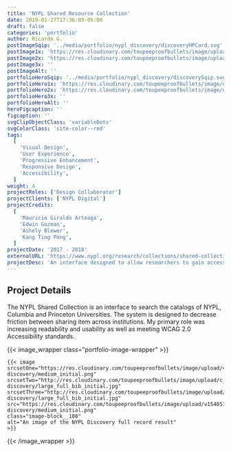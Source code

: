```yaml
---
title: 'NYPL Shared Resource Collection'
date: 2019-01-27T17:36:03-05:00
draft: false
categories: 'portfolio'
author: Ricardo G.
postImageSqip: '../media/portfolio/nypl_discovery/discoveryHPCard.svg'
postImage1x: 'https://res.cloudinary.com/toupeeproofbullets/image/upload/t_hp_portfolio/v1548514912/nypl-discovery/large_full_bib_initial.jpg'
postImage2x: 'https://res.cloudinary.com/toupeeproofbullets/image/upload/t_hp_portfolio_2x/v1548514912/nypl-discovery/large_full_bib_initial.jpg'
postImage3x: ''
postImageAlt: ''
portfolioHeroSqip: '../media/portfolio/nypl_discovery/discoverySqip.svg'
portfolioHero1x: 'https://res.cloudinary.com/toupeeproofbullets/image/upload/t_portfolio_hero_16_9/v1548514912/nypl-discovery/large_full_bib_initial.jpg'
portfolioHero2x: 'https://res.cloudinary.com/toupeeproofbullets/image/upload/t_portfolio_hero_2x/v1548514912/nypl-discovery/large_full_bib_initial.jpg'
portfolioHero3x: ''
portfolioHeroAlt: ''
heroFigcaption: ''
figcaption: ''
svgClipObjectClass: 'variableDots'
svgColorClass: 'site-color--red'
tags:
  [
    'Visual Design',
    'User Experience',
    'Progressive Enhancement',
    'Responsive Design',
    'Accessibility',
  ]
weight: 4
projectRoles: ['Design Collaborator']
projectClients: ['NYPL Digital']
projectCredits:
  [
    'Mauricio Giraldo Arteaga',
    'Edwin Guzman',
    'Ashely Blewer',
    'Kang Ting Peng',
  ]
projectDate: '2017 - 2018'
externalURL: 'https://www.nypl.org/research/collections/shared-collection-catalog/'
projectDesc: 'An interface designed to allow researchers to gain access to materials contained in collections held by NYPL, Princeton, and Columbia Universities.'
---
```


## Project Details

The NYPL Shared Collection is an interface to search the catalogs of NYPL, Columbia and Princeton Universities. The system is designed to decrease friction between sharing item across institutions. My primary role was increasing readability and usability as well as meeting WCAG 2.0 Accessibility standards.


{{< image_wrapper class="portfolio-image-wrapper" >}}

    {{< image
    srcsetOne="https://res.cloudinary.com/toupeeproofbullets/image/upload/v1548514911/nypl-discovery/medium_initial.png"
    srcsetTwo="http://res.cloudinary.com/toupeeproofbullets/image/upload/c_limit,dpr_2.0,h_500,q_auto:best,w_500/v1548514912/nypl-discovery/large_full_bib_initial.jpg"
    srcsetThree="http://res.cloudinary.com/toupeeproofbullets/image/upload/c_limit,dpr_3.0,h_500,q_auto:best,w_500/v1548514912/nypl-discovery/large_full_bib_initial.jpg"
    src="https://res.cloudinary.com/toupeeproofbullets/image/upload/v1548514911/nypl-discovery/medium_initial.png"
    class="image-block__100"
    alt="An image of the NYPL Discovery full record result"
    >}}

{{< /image_wrapper >}}
